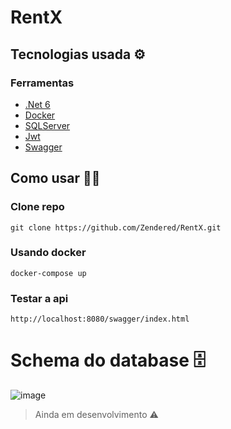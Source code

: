 ﻿# RentX
 
## Tecnologias usada ⚙️

### Ferramentas
* [.Net 6](https://dotnet.microsoft.com/en-us/)
* [Docker](https://www.docker.com/)
* [SQLServer](https://www.microsoft.com/pt-br/sql-server/sql-server-downloads)
* [Jwt](https://jwt.io/)
* [Swagger](https://swagger.io/)

## Como usar 🧑‍💻

### Clone repo

```
git clone https://github.com/Zendered/RentX.git
```

### Usando docker

```
docker-compose up
```

### Testar a api

```
http://localhost:8080/swagger/index.html
```

# Schema do database 🗄️

![image](https://user-images.githubusercontent.com/42588918/189143182-6426fdd7-8bd5-4478-87a6-7f24b797b95b.png)

> Ainda em desenvolvimento ⚠️

